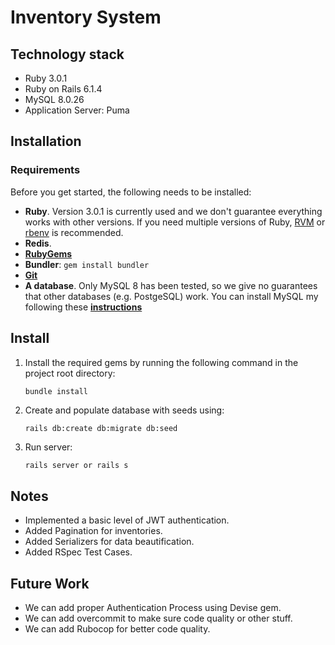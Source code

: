 
# Inventory System


## Technology stack

- Ruby 3.0.1
- Ruby on Rails 6.1.4
- MySQL 8.0.26
- Application Server: Puma

## Installation

### Requirements

Before you get started, the following needs to be installed:
  * **Ruby**. Version 3.0.1 is currently used and we don't guarantee everything works with other versions. If you need multiple versions of Ruby, [RVM](https://rvm.io//) or [rbenv](https://github.com/rbenv/rbenv) is recommended.
  * **Redis**.
  * [**RubyGems**](http://rubygems.org/)
  * **Bundler**: `gem install bundler`
  * [**Git**](http://help.github.com/git-installation-redirect)
  * **A database**. Only MySQL 8 has been tested, so we give no guarantees that other databases (e.g. PostgeSQL) work. You can install MySQL my following these [**instructions**](https://gist.github.com/learncfinaweek/4120988)


## Install


1.  Install the required gems by running the following command in the project root directory:

    ```bash
    bundle install
    ```

2.  Create and populate database with seeds using:
    ```
    rails db:create db:migrate db:seed
    ```

3.  Run server:

    ```
    rails server or rails s
    ```

## Notes
- Implemented a basic level of JWT authentication.
- Added Pagination for inventories.
- Added Serializers for data beautification.
- Added RSpec Test Cases.

## Future Work
- We can add proper Authentication Process using Devise gem.
- We can add overcommit to make sure code quality or other stuff.
- We can add Rubocop for better code quality.

